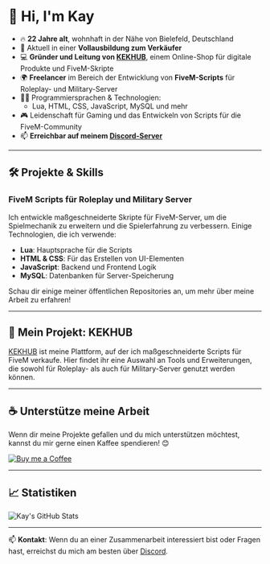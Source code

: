 # 👋 Hi, I'm Kay

- 🔥 **22 Jahre alt**, wohnhaft in der Nähe von Bielefeld, Deutschland
- 💼 Aktuell in einer **Vollausbildung zum Verkäufer**
- 💻 **Gründer und Leitung von [KEKHUB](https://kekhub.tebex.io/)**, einem Online-Shop für digitale Produkte und FiveM-Skripte
- 🌍 **Freelancer** im Bereich der Entwicklung von **FiveM-Scripts** für Roleplay- und Military-Server
- 👨‍💻 Programmiersprachen & Technologien: 
  - Lua, HTML, CSS, JavaScript, MySQL und mehr
- 🎮 Leidenschaft für Gaming und das Entwickeln von Scripts für die FiveM-Community
- 📫 **Erreichbar auf meinem [Discord-Server](https://discord.com/invite/wvEXW9Txbj)**

---

## 🛠️ Projekte & Skills

### FiveM Scripts für Roleplay und Military Server
Ich entwickle maßgeschneiderte Skripte für FiveM-Server, um die Spielmechanik zu erweitern und die Spielerfahrung zu verbessern. Einige Technologien, die ich verwende:
- **Lua**: Hauptsprache für die Scripts
- **HTML & CSS**: Für das Erstellen von UI-Elementen
- **JavaScript**: Backend und Frontend Logik
- **MySQL**: Datenbanken für Server-Speicherung

Schau dir einige meiner öffentlichen Repositories an, um mehr über meine Arbeit zu erfahren!

---

## 🌟 Mein Projekt: KEKHUB
[KEKHUB](https://kekhub.tebex.io/) ist meine Plattform, auf der ich maßgeschneiderte Scripts für FiveM verkaufe. Hier findet ihr eine Auswahl an Tools und Erweiterungen, die sowohl für Roleplay- als auch für Military-Server genutzt werden können.

---

## ☕ Unterstütze meine Arbeit
Wenn dir meine Projekte gefallen und du mich unterstützen möchtest, kannst du mir gerne einen Kaffee spendieren! 😊

[![Buy me a Coffee](https://img.shields.io/badge/Buy%20me%20a%20Coffee-FCC624?style=for-the-badge&logo=buy-me-a-coffee&logoColor=white)](https://www.buymeacoffee.com/kekpandinjaplayroom)

---

## 📈 Statistiken
![Kay's GitHub Stats](https://github-readme-stats.vercel.app/api?username=KEKPandinjaPlayroom&show_icons=true&theme=radical)

---

📫 **Kontakt**: Wenn du an einer Zusammenarbeit interessiert bist oder Fragen hast, erreichst du mich am besten über [Discord](https://discord.com/invite/wvEXW9Txbj).
